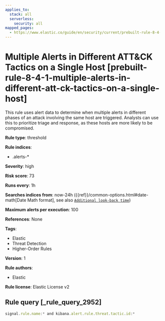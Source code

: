 ```yaml
---
applies_to:
  stack: all
  serverless:
    security: all
mapped_pages:
  - https://www.elastic.co/guide/en/security/current/prebuilt-rule-8-4-1-multiple-alerts-in-different-att-ck-tactics-on-a-single-host.html
---
```


# Multiple Alerts in Different ATT&CK Tactics on a Single Host [prebuilt-rule-8-4-1-multiple-alerts-in-different-att-ck-tactics-on-a-single-host]

This rule uses alert data to determine when multiple alerts in different phases of an attack involving the same host are triggered. Analysts can use this to prioritize triage and response, as these hosts are more likely to be compromised.

**Rule type**: threshold

**Rule indices**:

* .alerts-*

**Severity**: high

**Risk score**: 73

**Runs every**: 1h

**Searches indices from**: now-24h ({{ref}}/common-options.html#date-math[Date Math format], see also [`Additional look-back time`](docs-content://solutions/security/detect-and-alert/create-detection-rule.md#rule-schedule))

**Maximum alerts per execution**: 100

**References**: None

**Tags**:

* Elastic
* Threat Detection
* Higher-Order Rules

**Version**: 1

**Rule authors**:

* Elastic

**Rule license**: Elastic License v2

## Rule query [_rule_query_2952]

```js
signal.rule.name:* and kibana.alert.rule.threat.tactic.id:*
```


